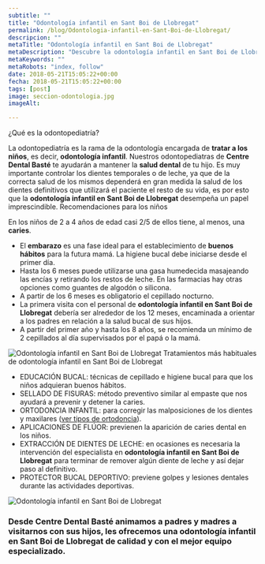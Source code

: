 ```yaml
---
subtitle: ""
title: "Odontología infantil en Sant Boi de Llobregat"
permalink: /blog/Odontologia-infantil-en-Sant-Boi-de-Llobregat/
descripcion: ""
metaTitle: "Odontología infantil en Sant Boi de Llobregat"
metaDescription: "Descubre la odontología infantil en Sant Boi de Llobregat en Centre Dental Basté. Nuestros odontopediatras cuidan la salud dental de tus hijos con tratamientos preventivos y correctivos. ¡Visítanos y asegura una sonrisa saludable para tus pequeños!"
metaKeywords: ""
metaRobots: "index, follow"
date: 2018-05-21T15:05:22+00:00
fecha: 2018-05-21T15:05:22+00:00
tags: [post]
image: seccion-odontologia.jpg
imageAlt: 

---
```



¿Qué es la odontopediatría?


La odontopediatría es la rama de la odontología encargada de **tratar a los niños**, es decir, **odontología infantil**. Nuestros odontopediatras de **Centre Dental Basté** te ayudarán a mantener la **salud dental** de tu hijo. Es muy importante controlar los dientes temporales o de leche, ya que de la correcta salud de los mismos dependerá en gran medida la salud de los dientes definitivos que utilizará el paciente el resto de su vida, es por esto que la **odontología infantil en Sant Boi de Llobregat** desempeña un papel imprescindible.
Recomendaciones para los niños


En los niños de 2 a 4 años de edad casi 2/5 de ellos tiene, al menos, una **caries**.
* El **embarazo** es una fase ideal para el establecimiento de **buenos hábitos** para la futura mamá. La higiene bucal debe iniciarse desde el primer día.
* Hasta los 6 meses puede utilizarse una gasa humedecida masajeando las encías y retirando los restos de leche. En las farmacias hay otras opciones como guantes de algodón o silicona.
* A partir de los 6 meses es obligatorio el cepillado nocturno.
* La primera visita con el personal de **odontología infantil en Sant Boi de Llobregat** debería ser alrededor de los 12 meses, encaminada a orientar a los padres en relación a la salud bucal de sus hijos.
* A partir del primer año y hasta los 8 años, se recomienda un mínimo de 2 cepillados al día supervisados por el papá o la mamá.


![Odontología infantil en Sant Boi de Llobregat](/assets/static/images/blog/blog-inner/odontologia-infantil3-1024x600.jpg)
Tratamientos más habituales de odontología infantil en Sant Boi de Llobregat


* EDUCACIÓN BUCAL: técnicas de cepillado e higiene bucal para que los niños adquieran buenos hábitos.
* SELLADO DE FISURAS: método preventivo similar al empaste que nos ayudará a prevenir y detener la caries.
* ORTODONCIA INFANTIL: para corregir las malposiciones de los dientes y maxilares ([ver tipos de ortodoncia](https://centredentalbaste.com/ortodoncia-dental/)).
* APLICACIONES DE FLÚOR: previenen la aparición de caries dental en los niños.
* EXTRACCIÓN DE DIENTES DE LECHE: en ocasiones es necesaria la intervención del especialista en **odontología infantil en Sant Boi de Llobregat** para terminar de remover algún diente de leche y así dejar paso al definitivo.
* PROTECTOR BUCAL DEPORTIVO: previene golpes y lesiones dentales durante las actividades deportivas.


![Odontología infantil en Sant Boi de Llobregat](/assets/static/images/blog/blog-inner/odontologia-infantil-1024x600.jpg)
### Desde Centre Dental Basté animamos a padres y madres a visitarnos con sus hijos, les ofrecemos una odontología infantil en Sant Boi de Llobregat de calidad y con el mejor equipo especializado.


